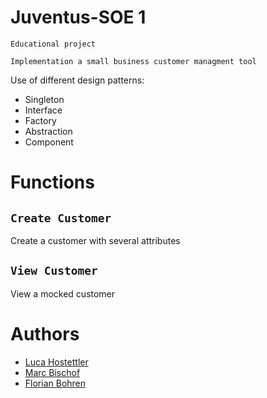# Juventus-SOE 1
```
Educational project

Implementation a small business customer managment tool

```
Use of different design patterns:
- Singleton
- Interface
- Factory
- Abstraction
- Component


# Functions

## `Create Customer`

Create a customer with several attributes

## `View Customer`

View a mocked customer

# Authors

- [Luca Hostettler](https://github.com/Unlockedluca)
- [Marc Bischof](https://github.com/booooza)
- [Florian Bohren](https://github.com/a7xflo)
